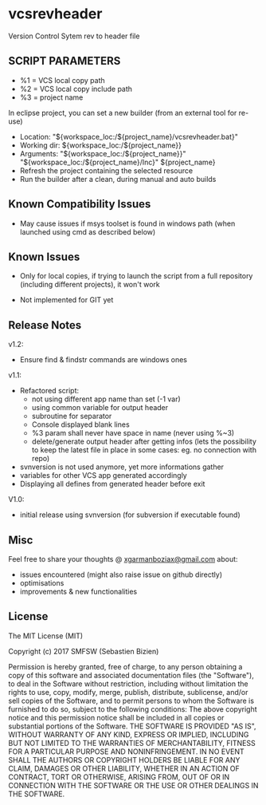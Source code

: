 # vcsrevheader

Version Control Sytem rev to header file

## SCRIPT PARAMETERS

- %1 = VCS local copy path
- %2 = VCS local copy include path
- %3 = project name

In eclipse project, you can set a new builder (from an external tool for re-use)

- Location: "${workspace_loc:/${project_name}/vcsrevheader.bat}"
- Working dir: ${workspace_loc:/${project_name}}
- Arguments: "${workspace_loc:/${project_name}}" "${workspace_loc:/${project_name}/Inc}" ${project_name}
- Refresh the project containing the selected resource
- Run the builder after a clean, during manual and auto builds

## Known Compatibility Issues

- May cause issues if msys toolset is found in windows path (when launched using cmd as described below)

## Known Issues

- Only for local copies, if trying to launch the script from a full repository (including different projects), it won't work

- Not implemented for GIT yet

## Release Notes

v1.2:

- Ensure find & findstr commands are windows ones

v1.1:

- Refactored script:
  - not using different app name than set (-1 var)
  - using common variable for output header
  - subroutine for separator
  - Console displayed blank lines
  - %3 param shall never have space in name (never using %~3)
  - delete/generate output header after getting infos (lets the possibility to keep the latest file in place in some cases: eg. no connection with repo)
- svnversion is not used anymore, yet more informations gather
- variables for other VCS app generated accordingly
- Displaying all defines from generated header before exit

V1.0:

- initial release using svnversion (for subversion if executable found)

## Misc

Feel free to share your thoughts @ xgarmanboziax@gmail.com about:

- issues encountered (might also raise issue on github directly)
- optimisations
- improvements & new functionalities

## License

The MIT License (MIT)

Copyright (c) 2017 SMFSW (Sebastien Bizien)

Permission is hereby granted, free of charge, to any person obtaining a copy
of this software and associated documentation files (the "Software"), to deal
in the Software without restriction, including without limitation the rights
to use, copy, modify, merge, publish, distribute, sublicense, and/or sell
copies of the Software, and to permit persons to whom the Software is
furnished to do so, subject to the following conditions:
The above copyright notice and this permission notice shall be included in all
copies or substantial portions of the Software.
THE SOFTWARE IS PROVIDED "AS IS", WITHOUT WARRANTY OF ANY KIND, EXPRESS OR
IMPLIED, INCLUDING BUT NOT LIMITED TO THE WARRANTIES OF MERCHANTABILITY,
FITNESS FOR A PARTICULAR PURPOSE AND NONINFRINGEMENT. IN NO EVENT SHALL THE
AUTHORS OR COPYRIGHT HOLDERS BE LIABLE FOR ANY CLAIM, DAMAGES OR OTHER
LIABILITY, WHETHER IN AN ACTION OF CONTRACT, TORT OR OTHERWISE, ARISING FROM,
OUT OF OR IN CONNECTION WITH THE SOFTWARE OR THE USE OR OTHER DEALINGS IN THE
SOFTWARE.